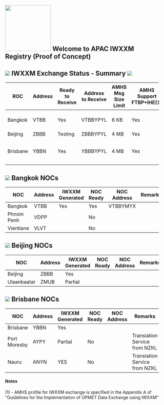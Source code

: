## <img src="https://upload.wikimedia.org/wikipedia/en/thumb/6/62/International_Civil_Aviation_Organization_logo.svg/300px-International_Civil_Aviation_Organization_logo.svg.png" width="150"> Welcome to APAC IWXXM Registry (Proof of Concept)


## ![](https://img.icons8.com/clouds/100/000000/windsock.png) IWXXM Exchange Status - Summary ![](https://img.icons8.com/dusk/64/000000/xml-file.png)

ROC | Address | Ready to Receive | Address to Receive | AMHS Msg Size Limit | AMHS Support FTBP+IHE(1) | Disseminate to ROCs | Disseminate to NOCs
-- | -- | -- | -- | -- | -- | -- | --
Bangkok | VTBB | Yes | VTBBYPYL | 6 KB | Yes | VHHH, WSSS, YBBB | Yes
Beijing | ZBBB | Testing | ZBBBYPYL | 4 MB | Yes |  |
Brisbane | YBBN | Yes | YBBBYPYL | 4 MB | Yes | NZKL, VHHH, VTBB, WSSS | No Recipients Ready

## ![](https://img.icons8.com/color/48/000000/thailand-circular.png) Bangkok NOCs

NOC | Address | IWXXM Generated | NOC Ready | NOC Address | Remarks
-- | -- | -- | -- | -- | --
Bangkok | VTBB | Yes | Yes | VTBBYMYX | 
Phnom Penh | VDPP |  | No |  | 
Vientiane | VLVT | | No |  | 

## ![](https://img.icons8.com/color/48/000000/china-circular.png) Beijing NOCs

NOC | Address | IWXXM Generated | NOC Ready | NOC Address | Remarks
-- | -- | -- | -- | -- | --
Beijing | ZBBB | Yes |  |  | 
Ulaanbaatar | ZMUB | Partial | |  | 

## ![](https://img.icons8.com/color/48/000000/australia-circular.png) Brisbane NOCs

NOC | Address | IWXXM Generated | NOC Ready | NOC Address | Remarks
-- | -- | -- | -- | -- | --
Brisbane | YBBN | Yes |  |  | 
Port Moresby | AYPY | Partial | No |  | Translation Service from NZKL
Nauru | ANYN | YES | No |  | Translation Service from NZKL

#### Notes
 (1) - AMHS profile for IWXXM exchange is specified in the Appendix A of "Guidelines for the Implementation of OPMET Data Exchange using IWXXM"
